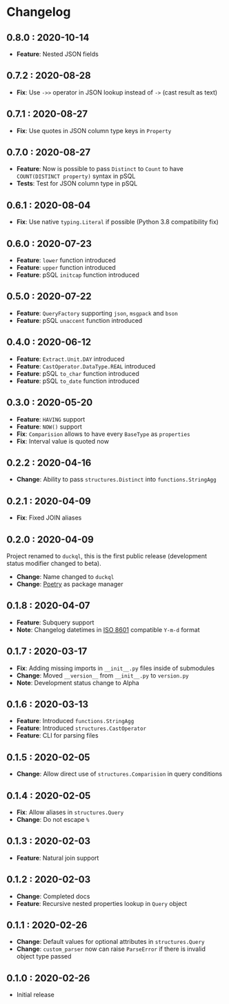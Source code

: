 # Changelog

## 0.8.0 : 2020-10-14

- **Feature**: Nested JSON fields

## 0.7.2 : 2020-08-28

- **Fix**: Use `->>` operator in JSON lookup instead of `->` (cast result as text)

## 0.7.1 : 2020-08-27

- **Fix**: Use quotes in JSON column type keys in `Property`

## 0.7.0 : 2020-08-27

- **Feature**: Now is possible to pass `Distinct` to `Count` to have `COUNT(DISTINCT property)` syntax in pSQL
- **Tests**: Test for JSON column type in pSQL

## 0.6.1 : 2020-08-04

- **Fix**: Use native `typing.Literal` if possible (Python 3.8 compatibility fix)

## 0.6.0 : 2020-07-23

- **Feature**: `lower` function introduced
- **Feature**: `upper` function introduced
- **Feature**: pSQL `initcap` function introduced

## 0.5.0 : 2020-07-22

- **Feature**: `QueryFactory` supporting `json`, `msgpack` and `bson`
- **Feature**: pSQL `unaccent` function introduced

## 0.4.0 : 2020-06-12

- **Feature**: `Extract.Unit.DAY` introduced
- **Feature**: `CastOperator.DataType.REAL` introduced
- **Feature**: pSQL `to_char` function introduced
- **Feature**: pSQL `to_date` function introduced

## 0.3.0 : 2020-05-20

- **Feature**: `HAVING` support
- **Feature**: `NOW()` support
- **Fix**: `Comparision` allows to have every `BaseType` as `properties`
- **Fix**: Interval value is quoted now

## 0.2.2 : 2020-04-16

- **Change**: Ability to pass `structures.Distinct` into `functions.StringAgg`

## 0.2.1 : 2020-04-09

- **Fix**: Fixed JOIN aliases

## 0.2.0 : 2020-04-09

Project renamed to `duckql`, this is the first public release (development status modifier changed to beta).

- **Change**: Name changed to `duckql`
- **Change**: [Poetry](https://python-poetry.org/) as package manager

## 0.1.8 : 2020-04-07

- **Feature**: Subquery support
- **Note**: Changelog datetimes in [ISO 8601](https://en.wikipedia.org/wiki/ISO_8601) compatible `Y-m-d` format

## 0.1.7 : 2020-03-17

- **Fix**: Adding missing imports in `__init__.py` files inside of submodules
- **Change**: Moved `__version__` from `__init__.py` to `version.py`
- **Note**: Development status change to Alpha

## 0.1.6 : 2020-03-13

- **Feature**: Introduced `functions.StringAgg`
- **Feature**: Introduced `structures.CastOperator`
- **Feature**: CLI for parsing files

## 0.1.5 : 2020-02-05

- **Change**: Allow direct use of `structures.Comparision` in query conditions

## 0.1.4 : 2020-02-05

- **Fix**: Allow aliases in `structures.Query`
- **Change**: Do not escape `%`

## 0.1.3 : 2020-02-03

- **Feature**: Natural join support

## 0.1.2 : 2020-02-03

- **Change**: Completed docs
- **Feature**: Recursive nested properties lookup in `Query` object

## 0.1.1 : 2020-02-26

- **Change**: Default values for optional attributes in `structures.Query`
- **Change**: `custom_parser` now can raise `ParseError` if there is invalid object type passed

## 0.1.0 : 2020-02-26

- Initial release
